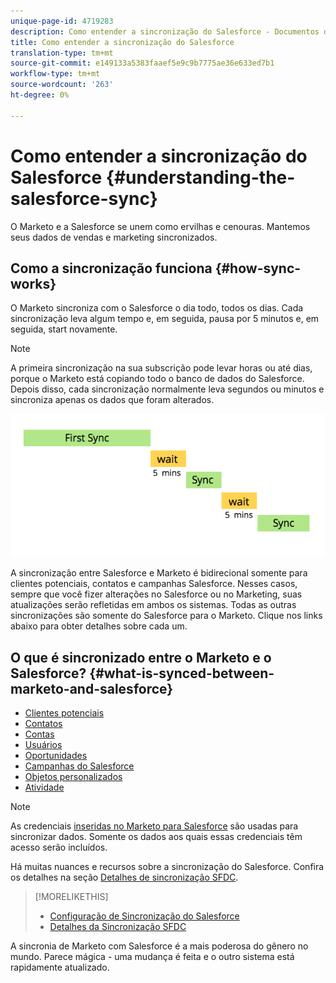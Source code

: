 ```yaml
---
unique-page-id: 4719283
description: Como entender a sincronização do Salesforce - Documentos do Marketing - Documentação do produto
title: Como entender a sincronização do Salesforce
translation-type: tm+mt
source-git-commit: e149133a5383faaef5e9c9b7775ae36e633ed7b1
workflow-type: tm+mt
source-wordcount: '263'
ht-degree: 0%

---
```



# Como entender a sincronização do Salesforce {#understanding-the-salesforce-sync}

O Marketo e a Salesforce se unem como ervilhas e cenouras. Mantemos seus dados de vendas e marketing sincronizados.

## Como a sincronização funciona {#how-sync-works}

O Marketo sincroniza com o Salesforce o dia todo, todos os dias. Cada sincronização leva algum tempo e, em seguida, pausa por 5 minutos e, em seguida, start novamente.

>[!NOTE]
>
>A primeira sincronização na sua subscrição pode levar horas ou até dias, porque o Marketo está copiando todo o banco de dados do Salesforce. Depois disso, cada sincronização normalmente leva segundos ou minutos e sincroniza apenas os dados que foram alterados.

![](assets/sync-illustration.png)

A sincronização entre Salesforce e Marketo é bidirecional somente para clientes potenciais, contatos e campanhas Salesforce. Nesses casos, sempre que você fizer alterações no Salesforce ou no Marketing, suas atualizações serão refletidas em ambos os sistemas. Todas as outras sincronizações são somente do Salesforce para o Marketo. Clique nos links abaixo para obter detalhes sobre cada um.

## O que é sincronizado entre o Marketo e o Salesforce? {#what-is-synced-between-marketo-and-salesforce}

* [Clientes potenciais](sfdc-sync-details/sfdc-sync-lead-sync.md)
* [Contatos](sfdc-sync-details/sfdc-sync-contact-sync.md)
* [Contas](sfdc-sync-details/sfdc-sync-account-sync.md)
* [Usuários](sfdc-sync-details/sfdc-sync-lead-account-owner-sync.md)
* [Oportunidades](sfdc-sync-details/sfdc-sync-opportunity-sync.md)
* [Campanhas do Salesforce](sfdc-sync-details/sfdc-sync-campaign-sync.md)
* [Objetos personalizados](sfdc-sync-details/sfdc-sync-custom-object-sync.md)
* [Atividade](sfdc-sync-details/sfdc-sync-activity-sync.md)

>[!NOTE]
>
>As credenciais [inseridas no Marketo para Salesforce](setup/enterprise-unlimited-edition/step-2-of-3-create-a-salesforce-user-for-marketo-enterprise-unlimited.md) são usadas para sincronizar dados. Somente os dados aos quais essas credenciais têm acesso serão incluídos.

Há muitas nuances e recursos sobre a sincronização do Salesforce. Confira os detalhes na seção [Detalhes de sincronização SFDC](http://docs.marketo.com/display/docs/sfdc+sync+details).

>[!MORELIKETHIS]
>
>* [Configuração de Sincronização do Salesforce](http://docs.marketo.com/display/docs/setup)
>* [Detalhes da Sincronização SFDC](http://docs.marketo.com/display/docs/sfdc+sync+details)

>



A sincronia de Marketo com Salesforce é a mais poderosa do gênero no mundo. Parece mágica - uma mudança é feita e o outro sistema está rapidamente atualizado.
